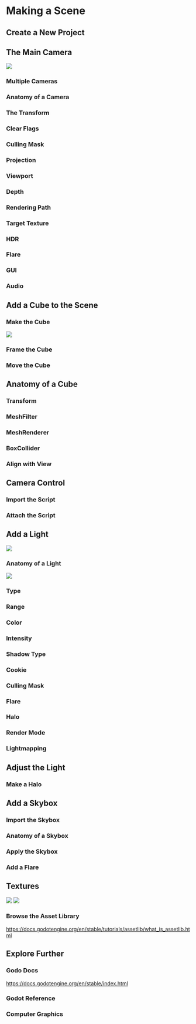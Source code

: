 # Making a Scene

## Create a New Project

## The Main Camera

<img src="images/createcamera.png">

### Multiple Cameras

### Anatomy of a Camera

### The Transform

### Clear Flags

### Culling Mask

### Projection

### Viewport

### Depth

### Rendering Path

### Target Texture

### HDR

### Flare

### GUI

### Audio

## Add a Cube to the Scene

### Make the Cube

<img src="images/createcube.png">

### Frame the Cube

### Move the Cube

## Anatomy of a Cube

### Transform

### MeshFilter

### MeshRenderer

### BoxCollider

### Align with View

## Camera Control

### Import the Script

### Attach the Script

## Add a Light

<img src="images/createlight.png">

### Anatomy of a Light

<img src="images/light.png">

### Type

### Range

### Color

### Intensity

### Shadow Type

### Cookie

### Culling Mask

### Flare

### Halo

### Render Mode

### Lightmapping

## Adjust the Light

### Make a Halo

## Add a Skybox

### Import the Skybox

### Anatomy of a Skybox

### Apply the Skybox

### Add a Flare

## Textures

<img src="images/textureimport.png">

<img src="images/materialtexture.png">

### Browse the Asset Library

https://docs.godotengine.org/en/stable/tutorials/assetlib/what_is_assetlib.html

## Explore Further

### Godo Docs

https://docs.godotengine.org/en/stable/index.html

### Godot Reference

### Computer Graphics



